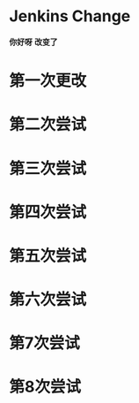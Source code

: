 <!--
 * @Descripttion: 
 * @Author: Cxy
 * @Date: 2022-06-17 14:20:55
 * @LastEditors: Cxy
 * @LastEditTime: 2022-06-22 15:01:45
 * @FilePath: \ehomes-adminc:\Users\seahappy\Desktop\dfgsfdh\Jenkins\README.md
-->
# Jenkins Change
**你好呀**
**改变了**
# 第一次更改
# 第二次尝试
# 第三次尝试
# 第四次尝试
# 第五次尝试
# 第六次尝试
# 第7次尝试
# 第8次尝试